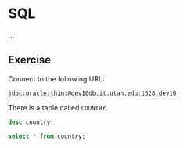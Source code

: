 # SQL

...

## Exercise

Connect to the following URL:

```
jdbc:oracle:thin:@dev10db.it.utah.edu:1528:dev10
```

There is a table called `COUNTRY`.

```sql
desc country;
```

```sql
select * from country;
```

